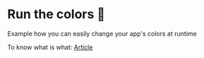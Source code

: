 # Run the colors :rainbow:
Example how you can easily change your app's colors at runtime

To know what is what:
[Article](https://medium.com/@adaduck/run-the-colors-baff759b475d?sk=51aaf9f366adf2e5b63f6ba6fab034dd)
